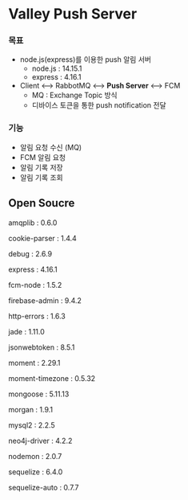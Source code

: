 # Valley Push Server

### 목표

- node.js(express)를 이용한 push 알림 서버
  - node.js : 14.15.1
  - express : 4.16.1
- Client <--> RabbotMQ <--> **Push Server** <--> FCM
  - MQ : Exchange Topic 방식
  - 디바이스 토큰을 통한 push notification 전달

### 기능

- 알림 요청 수신 (MQ)
- FCM 알림 요청
- 알림 기록 저장
- 알림 기록 조회



## Open Soucre

amqplib : 0.6.0

cookie-parser : 1.4.4

debug : 2.6.9

express : 4.16.1

fcm-node : 1.5.2

firebase-admin : 9.4.2

http-errors : 1.6.3

jade : 1.11.0

jsonwebtoken : 8.5.1

moment : 2.29.1

moment-timezone : 0.5.32

mongoose : 5.11.13

morgan : 1.9.1

mysql2 : 2.2.5

neo4j-driver : 4.2.2

nodemon : 2.0.7

sequelize : 6.4.0

sequelize-auto : 0.7.7